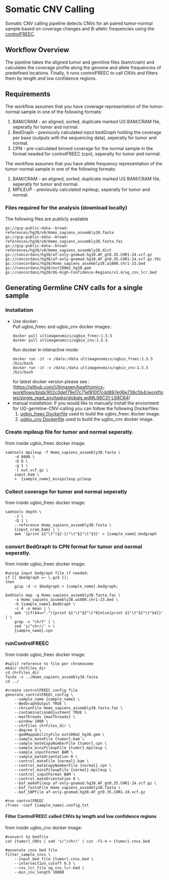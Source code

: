 # Somatic CNV Calling

Somatic CNV calling pipeline detects CNVs for an paired tumor-normal sample 
based on coverage changes and B-allelic frequencies using the [controlFREEC](https://boevalab.inf.ethz.ch/FREEC/).

## Workflow Overview
The pipeline takes the aligned tumor and germline files (bam/cram) 
and calculates the coverage profile along the genome and 
allele frequencies of predefined locations. 
Finally, it runs controlFREEC to call CNVs and filters them by length and low confidence regions.

## Requirements

The workflow assumes that you have coverage representation of the tumor-normal sample in one of the following formats: 
1. BAM/CRAM - an aligned, sorted, duplicate marked UG BAM/CRAM file, seperatly for tumor and normal. 
2. BedGraph - previously calculated input bedGraph holding the coverage per base (outputs with the sequencing data), seperatly for tumor and normal.
3. CPN - pre-calculated binned coverage for the normal sample in the format needed for controlFREEC (cpn), seperatly for tumor and normal.

The workflow assumes that you have allele frequency representation of the tumor-normal sample in one of the following formats: 
1. BAM/CRAM - an aligned, sorted, duplicate marked UG BAM/CRAM file, seperatly for tumor and normal. 
2. MPILEUP - previously calculated mpileup, seperatly for tumor and normal.

### Files required for the analysis (download locally)
The following files are publicly available

    gs://gcp-public-data--broad-references/hg38/v0/Homo_sapiens_assembly38.fasta
    gs://gcp-public-data--broad-references/hg38/v0/Homo_sapiens_assembly38.fasta.fai
    gs://gcp-public-data--broad-references/hg38/v0/Homo_sapiens_assembly38.dict
    gs://concordanz/hg38/af-only-gnomad.hg38.AF_gt0.35.CHR1-24.vcf.gz
    gs://concordanz/hg38/af-only-gnomad.hg38.AF_gt0.35.CHR1-24.vcf.gz.tbi
    gs://concordanz/hg38/Homo_sapiens_assembly38.w1000.chr1-23.bed
    gs://concordanz/hg38/out100m2_hg38.gem
    gs://concordanz/hg38/UG-High-Confidence-Regions/v1.4/ug_cnv_lcr.bed

## Generating Germline CNV calls for a single sample

### Installation
* Use docker: <br>
	Pull ugbio_freec and ugbio_cnv docker images :
	```
	docker pull ultimagenomics/ugbio_freec:1.5.5
	docker pull ultimagenomics/ugbio_cnv:1.5.5
	```
	Run docker in interactive mode: 
	```
	docker run -it -v /data:/data ultimagenomics/ugbio_freec:1.5.5 /bin/bash
	docker run -it -v /data:/data ultimagenomics/ugbio_cnv:1.5.5 /bin/bash
	```
	for latest docker version please see : (https://github.com/Ultimagen/healthomics-workflows/blob/902c0def79e17c71ef810f7cdd887e06e736c5b4/workflows/single_read_snv/tasks/globals.wdl#L68C31-L68C64)<br>
* manual installation: 
if you would like to manually install the enviorment for UG-germline-CNV-calling you can follow the following Dockerfiles:
    1. [ugbio_freec Dockerfile](https://github.com/Ultimagen/FREEC/blob/master/Dockerfile) used to build the ugbio_freec docker image.
    2. [ugbio_cnv Dockerfile](https://github.com/Ultimagen/ugbio-utils/blob/main/src/cnv/Dockerfile) used to build the ugbio_cnv docker image.

### Create mpileup file for tumor and normal seperatly. 
from inside ugbio_freec docker image: 
```
samtools mpileup -f Homo_sapiens_assembly38.fasta \
    -d 8000 \
    -Q 0 \
    -q 1 \
    -l out.vcf.gz \
    input.bam \
    >  {sample_name}_minipileup.pileup
```

### Collect coverage for tumor and normal seperatly
from inside ugbio_freec docker image: 
```
samtools depth \
	-J \
	-Q 1 \
	--reference Homo_sapiens_assembly38.fasta \
	{input_cram_bam} | \
	awk '{print $1"\t"($2-1)"\t"$2"\t"$3}' > {sample_name}.bedgraph
```

### convert BedGraph to CPN format for tumor and normal seperatly. 
from inside ugbio_freec docker image: 
```
#unzip input bedgraph file if needed:
if [[ $bedgraph =~ \.gz$ ]];
then
	gzip -d -c $bedgraph > {sample_name}.bedgraph;

bedtools map -g Homo_sapiens_assembly38.fasta.fai \
	-a Homo_sapiens_assembly38.w1000.chr1-23.bed \
	-b {sample_name}.BedGraph \
	-c 4 -o mean | \
	awk '{if($4=="."){print $1"\t"$2"\t"0}else{print $1"\t"$2"\t"$4}}' | \
	grep -v "chrY" | \
	sed 's/^chr//' > \
	{sample_name}.cpn
```

### runControlFREEC
from inside ugbio_freec docker image: 
```
#split reference to file per chromosome
mkdir chrFiles_dir
cd chrFiles_dir
faidx -x ../Homo_sapiens_assembly38.fasta
cd ../

#create controlFREEC config file
generate_controlFREEC_config \
	--sample_name {sample_name} \
	--BedGraphOutput TRUE \
	--chrLenFile Homo_sapiens_assembly38.fasta.fai \
	--contaminationAdjustment TRUE \
	--maxThreads {maxThreads} \
	--window 1000 \
	--chrFiles chrFiles_dir \
	--degree 3 \
	--gemMappabilityFile out100m2_hg38.gem \
	--sample_mateFile {tumor}.bam \
	--sample_mateCopyNumberFile {tumor}.cpn \
	--sample_miniPileupFile {tumor}.mpileup \
	--sample_inputFormat BAM \
	--sample_mateOrientation 0 \
	--control_mateFile {normal}.bam \
	--control_mateCopyNumberFile {normal}.cpn \
	--control_miniPileupFile {normal}.mpileup \
	--control_inputFormat BAM \
	--control_mateOrientation 0 \
	--baf_makePileup af-only-gnomad.hg38.AF_gt0.35.CHR1-24.vcf.gz \
	--baf_fastaFile Homo_sapiens_assembly38.fasta \
	--baf_SNPfile af-only-gnomad.hg38.AF_gt0.35.CHR1-24.vcf.gz

#run controlFREEC
/freec -conf {sample_name}.config.txt
```

#### Filter ControlFREEC called CNVs by length and low confidence regions
from inside ugbio_cnv docker image:
```
#convert to bedfile
cat {tumor}_CNVs | sed 's/^/chr/' | cut -f1-4 > {tumor}.cnvs.bed

#annotate cnvs bed file
filter_sample_cnvs \
	--input_bed_file {tumor}.cnvs.bed \
	--intersection_cutoff 0.5 \
	--cnv_lcr_file ug_cnv_lcr.bed \
	--min_cnv_length 10000
```
